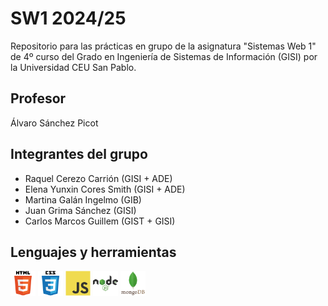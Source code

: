 # SW1 2024/25
Repositorio para las prácticas en grupo de la asignatura "Sistemas Web 1" de 4º curso del Grado en Ingeniería de Sistemas de Información (GISI) por la Universidad CEU San Pablo.

## Profesor
Álvaro Sánchez Picot

## Integrantes del grupo
- Raquel Cerezo Carrión (GISI + ADE)
- Elena Yunxin Cores Smith (GISI + ADE)
- Martina Galán Ingelmo (GIB)
- Juan Grima Sánchez (GISI)
- Carlos Marcos Guillem (GIST + GISI)

## Lenguajes y herramientas
<p align="left">
  <a href="https://lenguajehtml.com/" target="_blank" rel="HTML"><img src="https://raw.githubusercontent.com/devicons/devicon/master/icons/html5/html5-original-wordmark.svg" alt="html5" width="40" height="40"/></a>
  <a href="https://lenguajecss.com/" target="_blank" rel="CSS"><img src="https://raw.githubusercontent.com/devicons/devicon/master/icons/css3/css3-original-wordmark.svg" alt="css3" width="40" height="40"/></a>
  <a href="https://lenguajejs.com/" target="_blank" rel="JavaScript"><img src="https://raw.githubusercontent.com/devicons/devicon/master/icons/javascript/javascript-original.svg" alt="javascript" width="40" height="40"/></a>
  <a href="https://nodejs.org/en/" target="_blank" rel="Node.js"><img src="https://raw.githubusercontent.com/devicons/devicon/master/icons/nodejs/nodejs-original-wordmark.svg" alt="nodejs" width="40" height="40"/></a>
  <a href="https://www.mongodb.com/" target="_blank" rel="noreferrer"> <img src="https://raw.githubusercontent.com/devicons/devicon/master/icons/mongodb/mongodb-original-wordmark.svg" alt="mongodb" width="40" height="40"/> </a>
</p>
